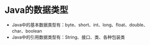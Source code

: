 # Java的数据类型
- Java中的基本数据类型有：byte、short、int、long、float、double、char、boolean
- Java中的引用数据类型有：String、接口、类、各种包装类